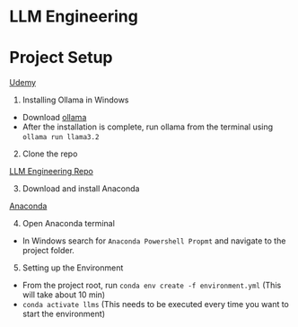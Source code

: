 # LLM Engineering

# Project Setup

[Udemy](https://www.udemy.com/course/llm-engineering-master-ai-and-large-language-models/?couponCode=KEEPLEARNING)

1. Installing Ollama in Windows

- Download [ollama](https://ollama.com/)
- After the installation is complete, run ollama from the terminal using
`ollama run llama3.2`


2. Clone the repo

[LLM Engineering Repo](https://github.com/ed-donner/llm_engineering)

3. Download and install Anaconda

[Anaconda](https://www.anaconda.com/download)

4. Open Anaconda terminal

- In Windows search for `Anaconda Powershell Propmt` and navigate to the project folder.

5. Setting up the Environment

- From the project root, run `conda env create -f environment.yml` (This will take about 10 min)
- `conda activate llms` (This needs to be executed every time you want to start the environment)
